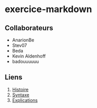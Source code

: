 # exercice-markdown

## Collaborateurs

* AnarionBe
* Stev07
* Beda
* Kevin Aldenhoff
* badouuuuuu

## Liens

1. [Histoire](./histoire.md)
2. [Syntaxe](./syntaxe.md)
3. [Explications](./explication.md)
